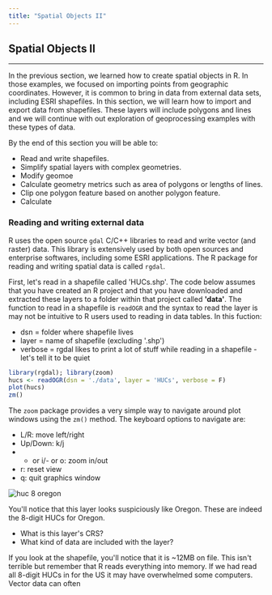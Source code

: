```yaml
---
title: "Spatial Objects II"
---
```


## Spatial Objects II

----

In the previous section, we learned how to create spatial objects in R. In those examples, we focused on importing points from geographic coordinates. However, it is common to bring in data from external data sets, including ESRI shapefiles. In this section, we will learn how to import and export data from shapefiles. These layers will include polygons and lines and we will continue with out exploration of geoprocessing examples with these types of data. 

By the end of this section you will be able to:

- Read and write shapefiles.
- Simplify spatial layers with complex geometries.
- Modify geomoe
- Calculate geometry metrics such as area of polygons or lengths of lines.
- Clip one polygon feature based on another polygon feature.
- Calculate 

### Reading and writing external data

R uses the open source `gdal` C/C++ libraries to read and write vector (and raster) data. This library is extensively used by both open sources and enterprise softwares, including some ESRI applications. The R package for reading and writing spatial data is called `rgdal`. 

First, let's read in a shapefile called 'HUCs.shp'. The code below assumes that you have created an R project and that you have downloaded and extracted these layers to a folder within that project called **'data'**. The function to read in a shapefile is `readOGR` and the syntax to read the layer is may not be intuitive to R users used to reading in data tables. In this fuction:

- dsn = folder where shapefile lives
- layer = name of shapefile (excluding '.shp')
- verbose = rgdal likes to print a lot of stuff while reading in a shapefile - let's tell it to be quiet

```r
library(rgdal); library(zoom)
hucs <- readOGR(dsn = './data', layer = 'HUCs', verbose = F)
plot(hucs)
zm()
```

The `zoom` package provides a very simple way to navigate around plot windows using the `zm()` method. The keyboard options to navigate are:

- L/R: move left/right
- Up/Down: k/j
- + or i/- or o: zoom in/out
- r: reset view
- q: quit graphics window

![huc 8 oregon](../../../img/hucs-8a.jpg)

You'll notice that this layer looks suspiciously like Oregon. These are indeed the 8-digit HUCs for Oregon. 

- What is this layer's CRS?
- What kind of data are included with the layer?

If you look at the shapefile, you'll notice that it is ~12MB on file. This isn't terrible but remember that R reads everything into memory. If we had read all 8-digit HUCs in for the US it may have overwhelmed some computers. Vector data can often


### 

###
